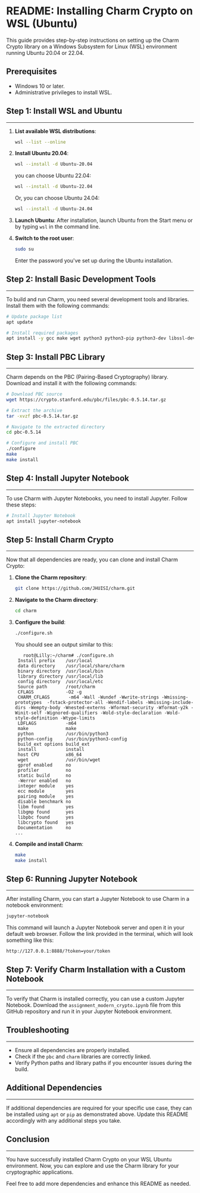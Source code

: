 # README: Installing Charm Crypto on WSL (Ubuntu)

This guide provides step-by-step instructions on setting up the Charm Crypto library on a Windows Subsystem for Linux (WSL) environment running Ubuntu 20.04 or 22.04.

## Prerequisites

- Windows 10 or later.
- Administrative privileges to install WSL.

## Step 1: Install WSL and Ubuntu
----------------------------------

1. **List available WSL distributions**:
   ```bash
   wsl --list --online
   ```

2. **Install Ubuntu 20.04**:
   ```bash
   wsl --install -d Ubuntu-20.04
   ```
   you can choose Ubuntu 22.04:
   ```bash
   wsl --install -d Ubuntu-22.04
   ```
   Or, you can choose Ubuntu 24.04:
   ```bash
   wsl --install -d Ubuntu-24.04
   ```

3. **Launch Ubuntu**:
   After installation, launch Ubuntu from the Start menu or by typing `wsl` in the command line.

4. **Switch to the root user**:
   ```bash
   sudo su
   ```
   Enter the password you've set up during the Ubuntu installation.

## Step 2: Install Basic Development Tools
------------------------------------------

To build and run Charm, you need several development tools and libraries. Install them with the following commands:

```bash
# Update package list
apt update

# Install required packages
apt install -y gcc make wget python3 python3-pip python3-dev libssl-dev libgmp-dev bison flex
```

## Step 3: Install PBC Library
------------------------------

Charm depends on the PBC (Pairing-Based Cryptography) library. Download and install it with the following commands:

```bash
# Download PBC source
wget https://crypto.stanford.edu/pbc/files/pbc-0.5.14.tar.gz

# Extract the archive
tar -xvzf pbc-0.5.14.tar.gz

# Navigate to the extracted directory
cd pbc-0.5.14

# Configure and install PBC
./configure
make
make install
```

## Step 4: Install Jupyter Notebook
-----------------------------------

To use Charm with Jupyter Notebooks, you need to install Jupyter. Follow these steps:

```bash
# Install Jupyter Notebook
apt install jupyter-notebook

```


## Step 5: Install Charm Crypto
-------------------------------

Now that all dependencies are ready, you can clone and install Charm Crypto:

1. **Clone the Charm repository**:
   ```bash
   git clone https://github.com/JHUISI/charm.git
   ```

2. **Navigate to the Charm directory**:
   ```bash
   cd charm
   ```

3. **Configure the build**:
   ```bash
   ./configure.sh
   ```

   You should see an output similar to this:
   ```
      root@Lilly:~/charm# ./configure.sh
    Install prefix    /usr/local
    data directory    /usr/local/share/charm
    binary directory  /usr/local/bin
    library directory /usr/local/lib
    config directory  /usr/local/etc
    Source path       /root/charm
    CFLAGS            -O2 -g
    CHARM_CFLAGS       -m64 -Wall -Wundef -Wwrite-strings -Wmissing-prototypes  -fstack-protector-all -Wendif-labels -Wmissing-include-dirs -Wempty-body -Wnested-externs -Wformat-security -Wformat-y2k -Winit-self -Wignored-qualifiers -Wold-style-declaration -Wold-style-definition -Wtype-limits
    LDFLAGS           -m64
    make              make
    python            /usr/bin/python3
    python-config     /usr/bin/python3-config
    build_ext options build_ext
    install           install
    host CPU          x86_64
    wget              /usr/bin/wget
    gprof enabled     no
    profiler          no
    static build      no
    -Werror enabled   no
    integer module    yes
    ecc module        yes
    pairing module    yes
    disable benchmark no
    libm found        yes
    libgmp found      yes
    libpbc found      yes
    libcrypto found   yes
    Documentation     no
   ...
   ```

4. **Compile and install Charm**:
   ```bash
   make
   make install
   ```

## Step 6: Running Jupyter Notebook
-----------------------------------

After installing Charm, you can start a Jupyter Notebook to use Charm in a notebook environment:

```bash
jupyter-notebook
```

This command will launch a Jupyter Notebook server and open it in your default web browser. Follow the link provided in the terminal, which will look something like this:
```
http://127.0.0.1:8888/?token=your/token
```

## Step 7: Verify Charm Installation with a Custom Notebook
-----------------------------------------------------------

To verify that Charm is installed correctly, you can use a custom Jupyter Notebook. Download the `assignment_modern_crypto.ipynb` file from this GitHub repository and run it in your Jupyter Notebook environment.

## Troubleshooting
------------------

- Ensure all dependencies are properly installed.
- Check if the `pbc` and `charm` libraries are correctly linked.
- Verify Python paths and library paths if you encounter issues during the build.

## Additional Dependencies
--------------------------

If additional dependencies are required for your specific use case, they can be installed using `apt` or `pip` as demonstrated above. Update this README accordingly with any additional steps you take.

## Conclusion
-------------

You have successfully installed Charm Crypto on your WSL Ubuntu environment. Now, you can explore and use the Charm library for your cryptographic applications.


Feel free to add more dependencies and enhance this README as needed.

